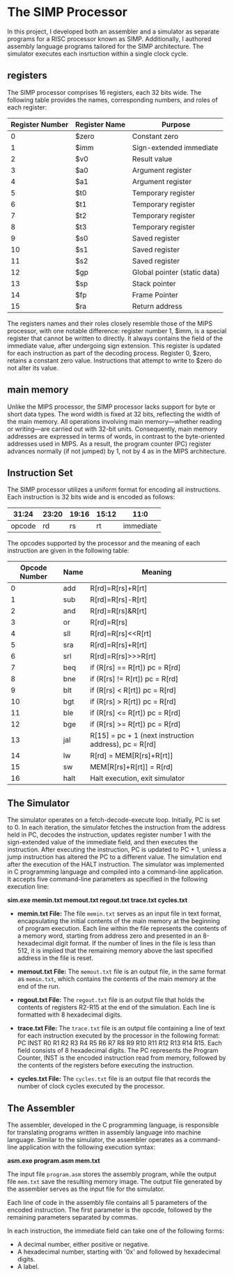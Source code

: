 # The SIMP Processor
In this project, I developed both an assembler and a simulator as separate programs for a RISC processor known as SIMP.
Additionally, I authored assembly language programs tailored for the SIMP architecture. The simulator executes each insrtuction within a single clock cycle. 

## registers 
The SIMP processor comprises 16 registers, each 32 bits wide. The following table provides the names, corresponding numbers, and roles of each register:

| Register Number | Register Name | Purpose                     |
| --------------- | ------------- | --------------------------- |
| 0               | $zero         | Constant zero               |
| 1               | $imm          | Sign-extended immediate     |
| 2               | $v0           | Result value                |
| 3               | $a0           | Argument register           |
| 4               | $a1           | Argument register           |
| 5               | $t0           | Temporary register          |
| 6               | $t1           | Temporary register          |
| 7               | $t2           | Temporary register          |
| 8               | $t3           | Temporary register          |
| 9               | $s0           | Saved register              |
| 10              | $s1           | Saved register              |
| 11              | $s2           | Saved register              |
| 12              | $gp           | Global pointer (static data)|
| 13              | $sp           | Stack pointer               |
| 14              | $fp           | Frame Pointer               |
| 15              | $ra           | Return address              |


The registers names and their roles closely resemble those of the MIPS processor, with one notable difference: register number 1, $imm, is a special register that cannot be written to directly. It always contains the field of the immediate value, after undergoing sign extension. This register is updated for each instruction as part of the decoding process. Register 0, $zero, retains a constant zero value. Instructions that attempt to write to $zero do not alter its value.

## main memory 
Unlike the MIPS processor, the SIMP processor lacks support for byte or short data types. The word width is fixed at 32 bits, reflecting the width of the main memory. All operations involving main memory—whether reading or writing—are carried out with 32-bit units. Consequently, main memory addresses are expressed in terms of words, in contrast to the byte-oriented addresses used in MIPS. As a result, the program counter (PC) register advances normally (if not jumped) by 1, not by 4 as in the MIPS architecture.

## Instruction Set
The SIMP processor utilizes a uniform format for encoding all instructions. Each instruction is 32 bits wide and is encoded as follows: 

| 31:24|23:20|19:16|15:12|11:0|
|------|-----|-----|-----|----|
|opcode|rd   |rs   | rt |immediate|

The opcodes supported by the processor and the meaning of each instruction are given in the following table:

| Opcode Number | Name | Meaning |
|--------|------|---------|
| 0      | add  | R[rd]=R[rs]+R[rt] |
| 1      | sub  | R[rd]=R[rs]-R[rt] |
| 2      | and  | R[rd]=R[rs]&R[rt] |
| 3      | or   | R[rd]=R[rs]|R[rt] |
| 4      | sll  | R[rd]=R[rs]<<R[rt] |
| 5      | sra  | R[rd]=R[rs]+R[rt] |
| 6      | srl  | R[rd]=R[rs]>>>R[rt] |
| 7      | beq  | if (R[rs] == R[rt]) pc = R[rd] |
| 8      | bne  | if (R[rs] != R[rt]) pc = R[rd] |
| 9      | blt  | if (R[rs] < R[rt]) pc = R[rd] |
| 10     | bgt  | if (R[rs] > R[rt]) pc = R[rd] |
| 11     | ble  | if (R[rs] <= R[rt]) pc = R[rd] |
| 12     | bge  | if (R[rs] >= R[rt]) pc = R[rd] |
| 13     | jal  | R[15] = pc + 1 (next instruction address), pc = R[rd] |
| 14     | lw   | R[rd] = MEM[R[rs]+R[rt]] |
| 15     | sw   | MEM[R[rs]+R[rt]] = R[rd] |
| 16     | halt | Halt execution, exit simulator |

## The Simulator

The simulator operates on a fetch-decode-execute loop. Initially, PC is set to 0. In each iteration, the simulator fetches the instruction from the address held in PC, decodes the instruction, updates register number 1 with the sign-extended value of the immediate field, and then executes the instruction. After executing the instruction, PC is updated to PC + 1, unless a jump instruction has altered the PC to a different value. The simulation end after the execution of the HALT instruction.
The simulator was implemented in C programming language and compiled into a command-line application. It accepts five command-line parameters as specified in the following execution line:

**sim.exe memin.txt memout.txt regout.txt trace.txt cycles.txt**

* **memin.txt File:**
The file `memin.txt` serves as an input file in text format, encapsulating the initial contents of the main memory at the beginning of program execution. Each line within the file represents the contents of a memory word, starting from address zero and presented in an 8-hexadecimal digit format. If the number of lines in the file is less than 512, it is implied that the remaining memory above the last specified address in the file is reset.

* **memout.txt File:**
  The `memout.txt` file is an output file, in the same format as `memin.txt`, which contains the contents of the main memory at the end of the run.

* **regout.txt File:**
  The `regout.txt` file is an output file that holds the contents of registers R2-R15 at the end of the simulation. Each line is formatted with 8 hexadecimal digits.

* **trace.txt File:**
  The `trace.txt` file is an output file containing a line of text for each instruction executed by the processor in the following format: PC INST R0 R1 R2 R3 R4 R5 R6 R7 R8 R9 R10 R11 R12 R13 R14 R15. Each field consists of 8 hexadecimal digits. The PC represents the Program Counter, INST is the encoded instruction read from memory, followed by the contents of the registers before executing the instruction.

* **cycles.txt File:**
  The `cycles.txt` file is an output file that records the number of clock cycles executed by the processor.

## The Assembler

The assembler, developed in the C programming language, is responsible for translating programs written in assembly language into machine language. Similar to the simulator, the assembler operates as a command-line application with the following execution syntax:

**asm.exe program.asm mem.txt**

The input file `program.asm` stores the assembly program, while the output file `mem.txt` save the resulting memory image. The output file generated by the assembler serves as the input file for the simulator.

Each line of code in the assembly file contains all 5 parameters of the encoded instruction. The first parameter is the opcode, followed by the remaining parameters separated by commas. 

In each instruction, the immediate field can take one of the following forms:
- A decimal number, either positive or negative.
- A hexadecimal number, starting with '0x' and followed by hexadecimal digits.
- A label.







